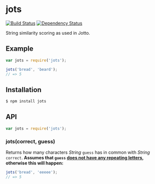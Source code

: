 # jots

[![Build Status](https://travis-ci.org/KenanY/jots.svg?branch=master)](https://travis-ci.org/KenanY/jots)
[![Dependency Status](https://gemnasium.com/KenanY/jots.svg)](https://gemnasium.com/KenanY/jots)

String similarity scoring as used in Jotto.

## Example

``` javascript
var jots = require('jots');

jots('bread', 'beard');
// => 5
```

## Installation

``` bash
$ npm install jots
```

## API

``` javascript
var jots = require('jots');
```

### jots(correct, guess)

Returns how many characters _String_ `guess` has in common with _String_
`correct`. **Assumes that `guess`
[does not have any repeating letters](https://github.com/KenanY/no-repeated-letters),
otherwise this will happen:**

``` javascript
jots('bread', 'eeeee');
// => 5
```